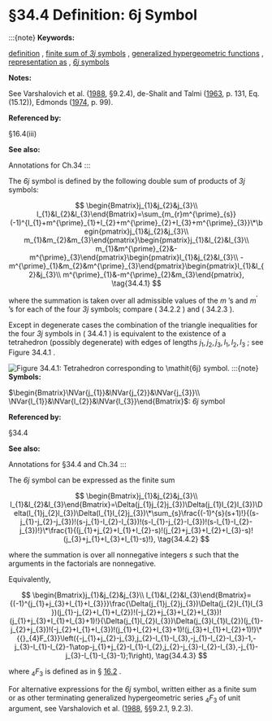 # §34.4 Definition: 6⁢j Symbol

:::{note}
**Keywords:**

[definition](http://dlmf.nist.gov/search/search?q=definition) , [finite sum of $\mathit{3j}$ symbols](http://dlmf.nist.gov/search/search?q=finite%20sum%20of%20threej%20symbols) , [generalized hypergeometric functions](http://dlmf.nist.gov/search/search?q=generalized%20hypergeometric%20functions) , [representation as](http://dlmf.nist.gov/search/search?q=representation%20as) , [$\mathit{6j}$ symbols](http://dlmf.nist.gov/search/search?q=sixj%20symbols)

**Notes:**

See Varshalovich et al. ([1988](./bib/V.html#bib2323 "Quantum Theory of Angular Momentum"), §9.2.4), de-Shalit and Talmi ([1963](./bib/D.html#bib651 "Nuclear Shell Theory"), p. 131, Eq. (15.12)), Edmonds ([1974](./bib/E.html#bib727 "Angular Momentum in Quantum Mechanics"), p. 99).

**Referenced by:**

§16.4(iii)

**See also:**

Annotations for Ch.34
:::

The $\mathit{6j}$ symbol is defined by the following double sum of products of $\mathit{3j}$ symbols:


<a id="E1"></a>
$$
\begin{Bmatrix}j_{1}&j_{2}&j_{3}\\
l_{1}&l_{2}&l_{3}\end{Bmatrix}=\sum_{m_{r}m^{\prime}_{s}}(-1)^{l_{1}+m^{\prime}_{1}+l_{2}+m^{\prime}_{2}+l_{3}+m^{\prime}_{3}}\*\begin{pmatrix}j_{1}&j_{2}&j_{3}\\
m_{1}&m_{2}&m_{3}\end{pmatrix}\begin{pmatrix}j_{1}&l_{2}&l_{3}\\
m_{1}&m^{\prime}_{2}&-m^{\prime}_{3}\end{pmatrix}\begin{pmatrix}l_{1}&j_{2}&l_{3}\\
-m^{\prime}_{1}&m_{2}&m^{\prime}_{3}\end{pmatrix}\begin{pmatrix}l_{1}&l_{2}&j_{3}\\
m^{\prime}_{1}&-m^{\prime}_{2}&m_{3}\end{pmatrix}, \tag{34.4.1}
$$

where the summation is taken over all admissible values of the $m$ ’s and $m^{\prime}$ ’s for each of the four $\mathit{3j}$ symbols; compare ( 34.2.2 ) and ( 34.2.3 ).

Except in degenerate cases the combination of the triangle inequalities for the four $\mathit{3j}$ symbols in ( 34.4.1 ) is equivalent to the existence of a tetrahedron (possibly degenerate) with edges of lengths $j_{1},j_{2},j_{3},l_{1},l_{2},l_{3}$ ; see Figure 34.4.1 .

<a id="F1"></a>

![Figure 34.4.1: Tetrahedron corresponding to $\mathit{6j}$ symbol.](../html/34/4/F1.png)
:::{note}
**Symbols:**

$\begin{Bmatrix}\NVar{j_{1}}&\NVar{j_{2}}&\NVar{j_{3}}\\ \NVar{l_{1}}&\NVar{l_{2}}&\NVar{l_{3}}\end{Bmatrix}$: $\mathit{6j}$ symbol

**Referenced by:**

§34.4

**See also:**

Annotations for §34.4 and Ch.34
:::

The $\mathit{6j}$ symbol can be expressed as the finite sum


<a id="E2"></a>
$$
\begin{Bmatrix}j_{1}&j_{2}&j_{3}\\
l_{1}&l_{2}&l_{3}\end{Bmatrix}=\Delta(j_{1}j_{2}j_{3})\Delta(j_{1}l_{2}l_{3})\Delta(l_{1}j_{2}l_{3})\Delta(l_{1}l_{2}j_{3})\*\sum_{s}\frac{(-1)^{s}(s+1)!}{(s-j_{1}-j_{2}-j_{3})!(s-j_{1}-l_{2}-l_{3})!(s-l_{1}-j_{2}-l_{3})!(s-l_{1}-l_{2}-j_{3})!}\*\frac{1}{(j_{1}+j_{2}+l_{1}+l_{2}-s)!(j_{2}+j_{3}+l_{2}+l_{3}-s)!(j_{3}+j_{1}+l_{3}+l_{1}-s)!}, \tag{34.4.2}
$$

where the summation is over all nonnegative integers $s$ such that the arguments in the factorials are nonnegative.

Equivalently,


<a id="E3"></a>
$$
\begin{Bmatrix}j_{1}&j_{2}&j_{3}\\
l_{1}&l_{2}&l_{3}\end{Bmatrix}={(-1)^{j_{1}+j_{3}+l_{1}+l_{3}}}\frac{\Delta(j_{1}j_{2}j_{3})\Delta(j_{2}l_{1}l_{3})(j_{1}-j_{2}+l_{1}+l_{2})!(-j_{2}+j_{3}+l_{2}+l_{3})!(j_{1}+j_{3}+l_{1}+l_{3}+1)!}{\Delta(j_{1}l_{2}l_{3})\Delta(j_{3}l_{1}l_{2})(j_{1}-j_{2}+j_{3})!(-j_{2}+l_{1}+l_{3})!(j_{1}+l_{2}+l_{3}+1)!(j_{3}+l_{1}+l_{2}+1)!}\*{{}_{4}F_{3}}\left({-j_{1}+j_{2}-j_{3},j_{2}-l_{1}-l_{3},-j_{1}-l_{2}-l_{3}-1,-j_{3}-l_{1}-l_{2}-1\atop-j_{1}+j_{2}-l_{1}-l_{2},j_{2}-j_{3}-l_{2}-l_{3},-j_{1}-j_{3}-l_{1}-l_{3}-1};1\right), \tag{34.4.3}
$$

where ${{}_{4}F_{3}}$ is defined as in § [16.2](./16.2.md "§16.2 Definition and Analytic Properties ‣ Generalized Hypergeometric Functions ‣ Chapter 16 Generalized Hypergeometric Functions and Meijer 𝐺-Function") .

For alternative expressions for the $\mathit{6j}$ symbol, written either as a finite sum or as other terminating generalized hypergeometric series ${{}_{4}F_{3}}$ of unit argument, see Varshalovich et al. ([1988](./bib/V.html#bib2323 "Quantum Theory of Angular Momentum"), §§9.2.1, 9.2.3).
